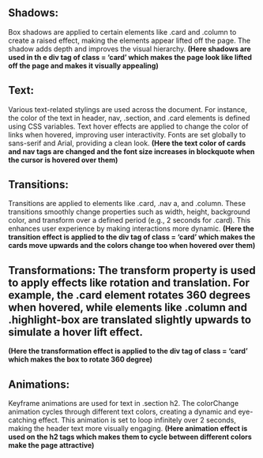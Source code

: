 ## **Shadows:**
Box shadows are applied to certain elements like .card and .column to create a raised effect, making the elements appear lifted off the page. The shadow adds depth and improves the visual hierarchy.
**(Here shadows are used in th e div tag of class = ‘card’ which makes the page look like lifted off the page and makes it visually appealing)** 

## **Text:** 
Various text-related stylings are used across the document. For instance, the color of the text in header, nav, .section, and .card elements is defined using CSS variables. Text hover effects are applied to change the color of links when hovered, improving user interactivity. Fonts are set globally to sans-serif and Arial, providing a clean look.
**(Here the text color of cards and nav tags are changed and the font size increases in blockquote when the cursor is hovered over them)**

## **Transitions:** 
Transitions are applied to elements like .card, .nav a, and .column. These transitions smoothly change properties such as width, height, background color, and transform over a defined period (e.g., 2 seconds for .card). This enhances user experience by making interactions more dynamic.
**(Here the transition effect is applied to the div tag of class = ‘card’ which makes the cards move upwards and the colors change too when hovered over them)**

## **Transformations:** The transform property is used to apply effects like rotation and translation. For example, the .card element rotates 360 degrees when hovered, while elements like .column and .highlight-box are translated slightly upwards to simulate a hover lift effect.
**(Here the transformation effect is applied to the div tag of class = ‘card’ which makes the box to rotate 360 degree)**

## **Animations:**
Keyframe animations are used for text in .section h2. The colorChange animation cycles through different text colors, creating a dynamic and eye-catching effect. This animation is set to loop infinitely over 2 seconds, making the header text more visually engaging.
**(Here animation effect is used on the h2 tags which makes them to cycle between different colors make the page attractive)**

